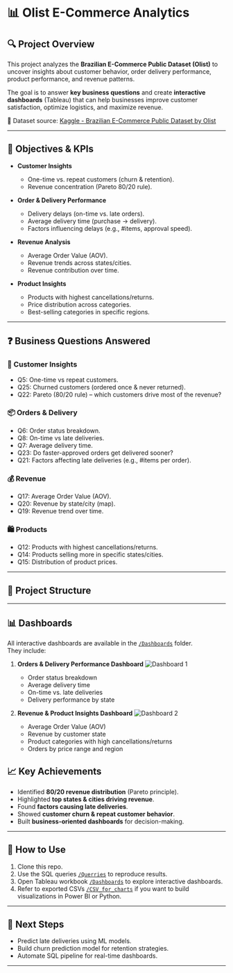 # 📊 Olist E-Commerce Analytics

## 🔍 Project Overview
This project analyzes the **Brazilian E-Commerce Public Dataset (Olist)** to uncover insights about customer behavior, order delivery performance, product performance, and revenue patterns.  

The goal is to answer **key business questions** and create **interactive dashboards** (Tableau) that can help businesses improve customer satisfaction, optimize logistics, and maximize revenue.  

📌 Dataset source: [Kaggle - Brazilian E-Commerce Public Dataset by Olist](https://www.kaggle.com/datasets/olistbr/brazilian-ecommerce)  

---

## 🎯 Objectives & KPIs

- **Customer Insights**  
  - One-time vs. repeat customers (churn & retention).  
  - Revenue concentration (Pareto 80/20 rule).  

- **Order & Delivery Performance**  
  - Delivery delays (on-time vs. late orders).  
  - Average delivery time (purchase → delivery).  
  - Factors influencing delays (e.g., #items, approval speed).  

- **Revenue Analysis**  
  - Average Order Value (AOV).  
  - Revenue trends across states/cities.  
  - Revenue contribution over time.  

- **Product Insights**  
  - Products with highest cancellations/returns.  
  - Price distribution across categories.  
  - Best-selling categories in specific regions.  

---

## ❓ Business Questions Answered

### 👥 Customer Insights
- Q5: One-time vs repeat customers.  
- Q25: Churned customers (ordered once & never returned).  
- Q22: Pareto (80/20 rule) – which customers drive most of the revenue?  

### 📦 Orders & Delivery
- Q6: Order status breakdown.  
- Q8: On-time vs late deliveries.  
- Q7: Average delivery time.  
- Q23: Do faster-approved orders get delivered sooner?  
- Q21: Factors affecting late deliveries (e.g., #items per order).  

### 💰 Revenue
- Q17: Average Order Value (AOV).  
- Q20: Revenue by state/city (map).  
- Q19: Revenue trend over time.  

### 🛍️ Products
- Q12: Products with highest cancellations/returns.  
- Q14: Products selling more in specific states/cities.  
- Q15: Distribution of product prices.  

---

## 📂 Project Structure

---

## 📊 Dashboards

All interactive dashboards are available in the [`/Dashboards`](./Dashboards) folder.  
They include:  

1. **Orders & Delivery Performance Dashboard**
  ![Dashboard 1](screenshots/dashboard_orders.png)
   - Order status breakdown  
   - Average delivery time  
   - On-time vs. late deliveries  
   - Delivery performance by state  

3. **Revenue & Product Insights Dashboard**
    ![Dashboard 2](screenshots/dashboard_revenue.png)
   - Average Order Value (AOV)  
   - Revenue by customer state  
   - Product categories with high cancellations/returns  
   - Orders by price range and region  

## 📈 Key Achievements
- Identified **80/20 revenue distribution** (Pareto principle).  
- Highlighted **top states & cities driving revenue**.  
- Found **factors causing late deliveries**.  
- Showed **customer churn & repeat customer behavior**.  
- Built **business-oriented dashboards** for decision-making.  

---
## 🚀 How to Use
1. Clone this repo.  
2. Use the SQL queries [`/Querries`](`./Querries`) to reproduce results.  
3. Open Tableau workbook [`/Dashboards`](`./Dashboards`) to explore interactive dashboards.  
4. Refer to exported CSVs [`/CSV_for_charts`](`./CSV_for_charts`) if you want to build visualizations in Power BI or Python.  

---

## 📌 Next Steps
- Predict late deliveries using ML models.  
- Build churn prediction model for retention strategies.  
- Automate SQL pipeline for real-time dashboards.  

---



